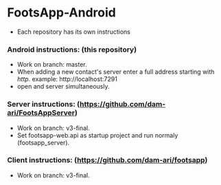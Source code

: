 # FootsApp-Android
* Each repository has its own instructions

### Android instructions: (this repository)
- Work on branch: master.
- When adding a new contact's server enter a full address starting with *http*. example: http://localhost:7291
- open and server simultaneously.


### Server instructions: (https://github.com/dam-ari/FootsAppServer)
- Work on branch: v3-final.
- Set footsapp-web.api as startup project and run normaly (footsapp_server).

### Client instructions: (https://github.com/dam-ari/footsapp)
- Work on branch: v3-final.
